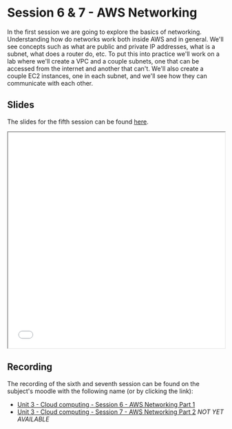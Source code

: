 # Session 6 & 7 - AWS Networking

In the first session we are going to explore the basics of networking. Understanding how do networks work both inside AWS and in general. We'll see concepts such as what are public and private IP addresses, what is a subnet, what does a router do, etc. To put this into practice we'll work on a lab where we'll create a VPC and a couple subnets, one that can be accessed from the internet and another that can't. We'll also create a couple EC2 instances, one in each subnet, and we'll see how they can communicate with each other.


## Slides

The slides for the fifth session can be found [here](./slides/Session%206%20&%207%20-%20AWS%20Networking%20(v2).pdf).

<iframe src="./slides/Session%206%20&%207%20-%20AWS%20Networking%20(v2).pdf" width="100%" height="500px">
</iframe>

## Recording

The recording of the sixth and seventh session can be found on the subject's moodle with the following name (or by clicking the link):

- [Unit 3 - Cloud computing - Session 6 - AWS Networking Part 1](https://rovira.sharepoint.com/sites/A_2024-25_104260/_layouts/15/stream.aspx?id=%2Fsites%2FA%5F2024%2D25%5F104260%2FDocumentos%20compartidos%2FGeneral%2FRecordings%2FUnit%203%20%2D%20Cloud%20computing%20%2D%20Session%206%20%2D%20AWS%20Networking%20Part%201%2D20250326%5F140208%2DMeeting%20Recording%2Emp4&referrer=StreamWebApp%2EWeb&referrerScenario=AddressBarCopied%2Eview%2Edd90ea3b%2D4e7b%2D4935%2D9620%2D881c2050fcf0)
- [Unit 3 - Cloud computing - Session 7 - AWS Networking Part 2]() *NOT YET AVAILABLE*
